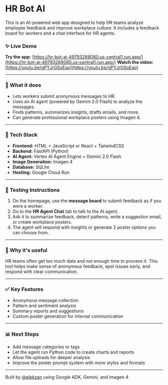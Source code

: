 # HR Bot AI

This is an AI-powered web app designed to help HR teams analyze employee feedback and improve workplace culture. It includes a feedback board for workers and a chat interface for HR agents.

### ✨ Live Demo

**Try the app:** [https://hr-bot-ai-49793268080.us-central1.run.app/](https://hr-bot-ai-49793268080.us-central1.run.app/)
**Watch the video:** [https://youtu.be/gPYJrGSoEao](https://youtu.be/gPYJrGSoEao)

---

### 🧩 What it does

* Lets workers submit anonymous messages to HR.
* Uses an AI agent (powered by Gemini 2.0 Flash) to analyze the messages.
* Finds patterns, summarizes insights, drafts emails, and more.
* Can generate professional workplace posters using Imagen 4.

---

### 🔧 Tech Stack

* **Frontend:** HTML + JavaScript or React + TailwindCSS
* **Backend:** FastAPI (Python)
* **AI Agent:** Vertex AI Agent Engine + Gemini 2.0 Flash
* **Image Generation:** Imagen 4
* **Database:** SQLite
* **Hosting:** Google Cloud Run

---

### 🔢 Testing Instructions

1. On the homepage, use the **message board** to submit feedback as if you were a worker.
2. Go to the **HR Agent Chat** tab to talk to the AI agent.
3. Ask it to summarize feedback, detect patterns, write a suggestion email, or create workplace posters.
4. The agent will respond with insights or generate 2 poster options you can choose from.

---

### 🔄 Why it's useful

HR teams often get too much data and not enough time to process it. This tool helps make sense of anonymous feedback, spot issues early, and respond with clear communication.

---

### ✅ Key Features

* Anonymous message collection
* Pattern and sentiment analysis
* Summary reports and suggestions
* Custom poster generation for internal communication

---

### 📊 Next Steps

* Add message categories or tags
* Let the agent run Python code to create charts and reports
* Allow file uploads for deeper analysis
* Improve the poster prompt system with more styles and formats

---

Built by [@alekzan](https://github.com/alekzan) using Google ADK, Gemini, and Imagen 4
